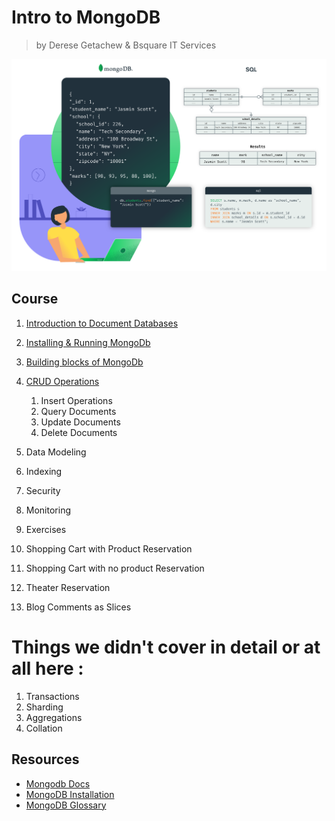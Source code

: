 # Intro to MongoDB

> by Derese Getachew & Bsquare IT Services

![Intro to MongoDb!](resources/mongodbSplash.png)

## Course

1. [Introduction to Document Databases](course/documentDatabase.md)

2. [Installing & Running MongoDb](course/installingRunningMongoDb.md)

3. [Building blocks of MongoDb](course/buildingBlocks/buildingBlocks.md)

4. [CRUD Operations](course/crud.md)
   1. Insert Operations
   2. Query Documents
   3. Update Documents
   4. Delete Documents

5. Data Modeling

6. Indexing

7. Security

8. Monitoring

9. Exercises

10. Shopping Cart with Product Reservation
11. Shopping Cart with no product Reservation
12. Theater Reservation
13. Blog Comments as Slices

# Things we didn't cover in detail or at all here :

1. Transactions
2. Sharding
3. Aggregations
4. Collation

## Resources

- [Mongodb Docs]()
- [MongoDB Installation]()
- [MongoDB Glossary](https://docs.mongodb.com/manual/reference/glossary/#term-journal)
